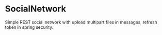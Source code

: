 # SocialNetwork
Simple REST social network with upload multipart files in messages, refresh token in spring security.
